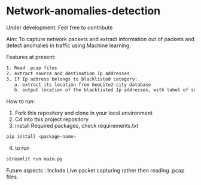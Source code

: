 # Network-anomalies-detection

Under development:
Feel free to contribute

Aim: To capture network packets and extract information
out of packets and detect anomalies in traffic using Machine learning.

Features at present:
```bash
1. Read .pcap files
2. extract source and destination Ip addresses
3. If Ip address belongs to blacklisted category:
   a. extract its location from GeoLite2-city database
   b. output location of the blacklisted Ip addresses, with label of source or destination
```

How to run:
1. Fork this repository and clone in your local environment
2. Cd into this project repository
3. install Required packages, check requirements.txt
  ```bash
  pip install <package-name>
  ```
4. to run
 ```bash
 streamlit run main.py
 ```
Future aspects : Include Live packet capturing rather then reading .pcap files.
